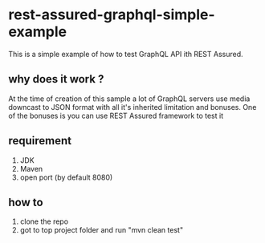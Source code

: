 
# rest-assured-graphql-simple-example

This is a simple example of how to test GraphQL API ith REST Assured.

## why does it work ? 
At the time of creation of this sample a lot of GraphQL servers use media downcast to JSON format with all it's inherited limitation and bonuses. 
One of the bonuses is you can use REST Assured framework to test it

## requirement
1. JDK
2. Maven
4. open port (by default 8080) 

## how to
1. clone the repo
2. got to top project folder and run "mvn clean test"




